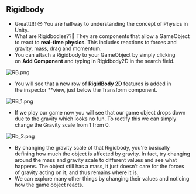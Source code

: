 ## Rigidbody

- Greattt!!! 😎 You are halfway to understanding the concept of Physics in Unity.
- What are Rigidbodies??🤔 They are components that allow a GameObject to react to **real-time physics**. This includes reactions to forces and gravity, mass, drag and momentum.
- You can attach a Rigidbody to your GameObject by simply clicking on **Add Component** and typing in Rigidbody2D in the search field.
    </br>

![RB.png](https://github.com/outscal/Unity-Physics-2D/blob/main/Images/RB.png?raw=true)
    
- You will see that a new row of **RigidBody 2D** features is added in the inspector **view, just below the Transform component.
    </br>

![RB_1.png](https://github.com/outscal/Unity-Physics-2D/blob/main/Images/RB_1.png?raw=true)
    
- If we play our game now you will see that our game object drops down due to the gravity which looks no fun. To rectify this we can simply change the Gravity scale from 1 from 0.
    </br>

![Rb_2.png](https://github.com/outscal/Unity-Physics-2D/blob/main/Images/Rb_2.png?raw=true)
    
- By changing the gravity scale of that Rigidbody, you're basically defining how much the object is affected by gravity. In fact, try changing around the mass and gravity scale to different values and see what happens. The object still has a mass, it just doesn't care for the forces of gravity acting on it, and thus remains where it is.
- We can explore many other things by changing their values and noticing how the game object reacts.

